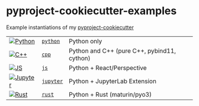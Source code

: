 # pyproject-cookiecutter-examples

Example instantiations of my [pyproject-cookiecutter](https://github.com/timkpaine/pyproject-cookiecutter)

| | | |
|:--|:--|:--|
[![Python](https://github.com/timkpaine/pyproject-cookiecutter-example/workflows/Build%20Status/badge.svg?branch=python)](https://github.com/timkpaine/pyproject-cookiecutter-example/actions?query=workflow%3A%22Build+Status%22) | [`python`](https://github.com/timkpaine/pyproject-cookiecutter-example/tree/python) | Python only |
[![C++](https://github.com/timkpaine/pyproject-cookiecutter-example/workflows/Build%20Status/badge.svg?branch=cpp)](https://github.com/timkpaine/pyproject-cookiecutter-example/actions?query=workflow%3A%22Build+Status%22) | [`cpp`](https://github.com/timkpaine/pyproject-cookiecutter-example/tree/cpp) | Python and C++ (pure C++, pybind11, cython) |
[![JS](https://github.com/timkpaine/pyproject-cookiecutter-example/workflows/Build%20Status/badge.svg?branch=js)](https://github.com/timkpaine/pyproject-cookiecutter-example/actions?query=workflow%3A%22Build+Status%22) | [`js`](https://github.com/timkpaine/pyproject-cookiecutter-example/tree/js) | Python + React/Perspective |
[![Jupyter](https://github.com/timkpaine/pyproject-cookiecutter-example/workflows/Build%20Status/badge.svg?branch=jupyter)](https://github.com/timkpaine/pyproject-cookiecutter-example/actions?query=workflow%3A%22Build+Status%22) | [`jupyter`](https://github.com/timkpaine/pyproject-cookiecutter-example/tree/jupyter) | Python + JupyterLab Extension |
[![Rust](https://github.com/timkpaine/pyproject-cookiecutter-example/workflows/Build%20Status/badge.svg?branch=rust)](https://github.com/timkpaine/pyproject-cookiecutter-example/actions?query=workflow%3A%22Build+Status%22) | [`rust`](https://github.com/timkpaine/pyproject-cookiecutter-example/tree/rust) | Python + Rust (maturin/pyo3) |

